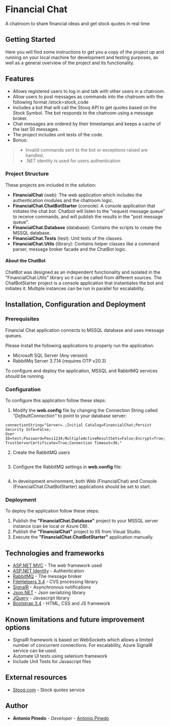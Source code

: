 # Financial Chat
A chatroom to share financial ideas and get stock quotes in real time


## Getting Started

Here you will find some instructions to get you a copy of the project up and running on your local machine for development and testing purposes, as well as a general overview of the project and its functionality.


## Features

* Allows registered users to log in and talk with other users in a chatroom.
* Allow users to post messages as commands into the chatroom with the following format /stock=stock_code
* Includes a bot that will call the Stooq API to get quotes based on the Stock Symbol.  The bot responds to the chatroom using a message broker. 
* Chat messages are ordered by their timestamps and keeps a cache of the last 50 messages.
* The project includes unit tests of the code.
* Bonus:
>* Invalid commands sent to the bot or exceptions raised are handled.
>* .NET identity is used for users authentication


### Project Structure

These projects are included in the solution:

* **FinancialChat** (web): The web application which includes the authentication modules and the chatroom logic.
* **FinancialChat.ChatBotStarter** (console): A console application that initiates the chat bot.  Chatbot will listen to the "request message queue" to receive commands, and will publish the results in the "post message queue".
* **FinancialChat.Database** (database): Contains the scripts to create the MSSQL database.
* **FinancialChat.Tests** (test): Unit tests of the classes.
* **FinancialChat.Utils** (library): Contains helper classes like a command parser, message broker facade and the ChatBot logic.


#### About the ChatBot

ChatBot was designed as an independent functionality and isolated in the "FinancialChat.Utils" library so it can be called from different sources.
The ChatBotStarter project is a console application that instantiates the bot and initiates it.  Multiple instances can be run in parallel for escalability.


## Installation, Configuration and Deployment

### Prerequisites

Financial Chat application connects to MSSQL database and uses message queues.  

Please install the following applications to properly run the application:
- Microsoft SQL Server (Any version)
- RabbitMq Server 3.7.14 (requires OTP v20.3)

To configure and deploy the application, MSSQL and RabbitMQ services should be running.


### Configuration

To configure this application follow these steps:

1. Modify the **web.config** file by changing the Connection String called *"DefaultConnection"* to point to your database server:
```
connectionString="Server=.;Initial Catalog=FinancialChat;Persist Security Info=False;
User ID=test;Password=Pass1234;MultipleActiveResultSets=False;Encrypt=True;
TrustServerCertificate=True;Connection Timeout=30;"
```

2. Create the RabbitMQ users 
```

```

3. Configure the RabbitMQ settings in **web.config** file:
```

```

4. In development environment, both Web (FinancialChat) and Console (FinancialChat.ChatBotStarter) applications should be set to start.


### Deployment

To deploy the application follow these steps:

1. Publish the **"FinancialChat.Database"** project to your MSSQL server instance (can be local or Azure DB).
2. Publish the **"FinancialChat"** project to IIS from Visual Studio.
3. Execute the **"FinancialChat.ChatBotStarter"** application manually.



## Technologies and frameworks

* [ASP.NET MVC](https://dotnet.microsoft.com/apps/aspnet/mvc) - The web framework used
* [ASP.NET Identity](https://docs.microsoft.com/en-us/aspnet/identity/) - Authentication
* [RabbitMQ](https://www.rabbitmq.com/) - The message broker
* [FileHelpers 3.4](https://www.filehelpers.net/) - CVS processing library
* [SignalR](https://dotnet.microsoft.com/apps/aspnet/real-time) - Asynchronous notifications
* [Json.NET](https://www.newtonsoft.com/json) - Json serializing library
* [JQuery](https://jquery.com/) - Javascript library
* [Bootstrap 3.4](https://getbootstrap.com/docs/3.4/) - HTML, CSS and JS framework


## Known limitations and future improvement options

* SignalR framework is based on WebSockets which allows a limited number of concurrent connections.  For escalability, Azure SignalR service can be used.
* Automate UI tests using selenium framework
* Include Unit Tests for Javascript files


## External resources

* [Stooq.com](https://stooq.com) - Stock quotes service


## Author

* **Antonio Pinedo** - *Developer* - [Antonio Pinedo](https://github.com/antoniopinedo)
